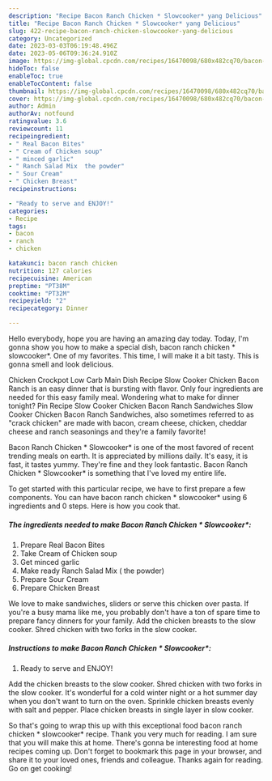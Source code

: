```yaml
---
description: "Recipe Bacon Ranch Chicken * Slowcooker* yang Delicious"
title: "Recipe Bacon Ranch Chicken * Slowcooker* yang Delicious"
slug: 422-recipe-bacon-ranch-chicken-slowcooker-yang-delicious
category: Uncategorized
date: 2023-03-03T06:19:48.496Z
date: 2023-05-06T09:36:24.910Z
image: https://img-global.cpcdn.com/recipes/16470098/680x482cq70/bacon-ranch-chicken-slowcooker-recipe-main-photo.jpg
hideToc: false
enableToc: true
enableTocContent: false
thumbnail: https://img-global.cpcdn.com/recipes/16470098/680x482cq70/bacon-ranch-chicken-slowcooker-recipe-main-photo.jpg
cover: https://img-global.cpcdn.com/recipes/16470098/680x482cq70/bacon-ranch-chicken-slowcooker-recipe-main-photo.jpg
author: Admin
authorAv: notfound
ratingvalue: 3.6
reviewcount: 11
recipeingredient:
- " Real Bacon Bites"
- " Cream of Chicken soup"
- " minced garlic"
- " Ranch Salad Mix  the powder"
- " Sour Cream"
- " Chicken Breast"
recipeinstructions:

- "Ready to serve and ENJOY!"
categories:
- Recipe
tags:
- bacon
- ranch
- chicken

katakunci: bacon ranch chicken 
nutrition: 127 calories
recipecuisine: American
preptime: "PT38M"
cooktime: "PT32M"
recipeyield: "2"
recipecategory: Dinner

---
```



Hello everybody, hope you are having an amazing day today. Today, I'm gonna show you how to make a special dish, bacon ranch chicken * slowcooker*. One of my favorites. This time, I will make it a bit tasty. This is gonna smell and look delicious.

Chicken Crockpot Low Carb Main Dish Recipe Slow Cooker Chicken Bacon Ranch is an easy dinner that is bursting with flavor. Only four ingredients are needed for this easy family meal. Wondering what to make for dinner tonight? Pin Recipe Slow Cooker Chicken Bacon Ranch Sandwiches Slow Cooker Chicken Bacon Ranch Sandwiches, also sometimes referred to as &#34;crack chicken&#34; are made with bacon, cream cheese, chicken, cheddar cheese and ranch seasonings and they&#39;re a family favorite!

Bacon Ranch Chicken * Slowcooker* is one of the most favored of recent trending meals on earth. It is appreciated by millions daily. It's easy, it is fast, it tastes yummy. They're fine and they look fantastic. Bacon Ranch Chicken * Slowcooker* is something that I've loved my entire life.


To get started with this particular recipe, we have to first prepare a few components. You can have bacon ranch chicken * slowcooker* using 6 ingredients and 0 steps. Here is how you cook that.

<!--inarticleads1-->

##### The ingredients needed to make Bacon Ranch Chicken * Slowcooker*:

1. Prepare  Real Bacon Bites
1. Take  Cream of Chicken soup
1. Get  minced garlic
1. Make ready  Ranch Salad Mix ( the powder)
1. Prepare  Sour Cream
1. Prepare  Chicken Breast


We love to make sandwiches, sliders or serve this chicken over pasta. If you&#39;re a busy mama like me, you probably don&#39;t have a ton of spare time to prepare fancy dinners for your family. Add the chicken breasts to the slow cooker. Shred chicken with two forks in the slow cooker. 

<!--inarticleads2-->

##### Instructions to make Bacon Ranch Chicken * Slowcooker*:


1. Ready to serve and ENJOY!

Add the chicken breasts to the slow cooker. Shred chicken with two forks in the slow cooker. It&#39;s wonderful for a cold winter night or a hot summer day when you don&#39;t want to turn on the oven. Sprinkle chicken breasts evenly with salt and pepper. Place chicken breasts in single layer in slow cooker. 

So that's going to wrap this up with this exceptional food bacon ranch chicken * slowcooker* recipe. Thank you very much for reading. I am sure that you will make this at home. There's gonna be interesting food at home recipes coming up. Don't forget to bookmark this page in your browser, and share it to your loved ones, friends and colleague. Thanks again for reading. Go on get cooking!
